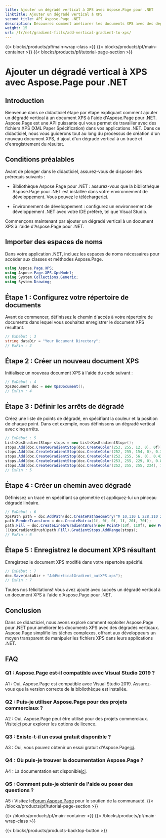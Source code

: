 ```yaml
---
title: Ajouter un dégradé vertical à XPS avec Aspose.Page pour .NET
linktitle: Ajouter un dégradé vertical à XPS
second_title: API Aspose.Page .NET
description: Découvrez comment améliorer les documents XPS avec des dégradés verticaux à l'aide d'Aspose.Page pour .NET. Suivez notre guide étape par étape pour une intégration transparente.
weight: 15
url: /fr/net/gradient-fills/add-vertical-gradient-to-xps/
---
```


{{< blocks/products/pf/main-wrap-class >}}
{{< blocks/products/pf/main-container >}}
{{< blocks/products/pf/tutorial-page-section >}}

# Ajouter un dégradé vertical à XPS avec Aspose.Page pour .NET

## Introduction

Bienvenue dans ce didacticiel étape par étape expliquant comment ajouter un dégradé vertical à un document XPS à l'aide d'Aspose.Page pour .NET. Aspose.Page est une API puissante qui vous permet de travailler avec des fichiers XPS (XML Paper Spécification) dans vos applications .NET. Dans ce didacticiel, nous vous guiderons tout au long du processus de création d'un nouveau document XPS, d'ajout d'un dégradé vertical à un tracé et d'enregistrement du résultat.

## Conditions préalables

Avant de plonger dans le didacticiel, assurez-vous de disposer des prérequis suivants :

-  Bibliothèque Aspose.Page pour .NET : assurez-vous que la bibliothèque Aspose.Page pour .NET est installée dans votre environnement de développement. Vous pouvez le télécharger[ici](https://releases.aspose.com/page/net/).

- Environnement de développement : configurez un environnement de développement .NET avec votre IDE préféré, tel que Visual Studio.

Commençons maintenant par ajouter un dégradé vertical à un document XPS à l'aide d'Aspose.Page pour .NET.

## Importer des espaces de noms

Dans votre application .NET, incluez les espaces de noms nécessaires pour accéder aux classes et méthodes Aspose.Page.

```csharp
using Aspose.Page.XPS;
using Aspose.Page.XPS.XpsModel;
using System.Collections.Generic;
using System.Drawing;
```

## Étape 1 : Configurez votre répertoire de documents

Avant de commencer, définissez le chemin d'accès à votre répertoire de documents dans lequel vous souhaitez enregistrer le document XPS résultant.

```csharp
// ExDébut : 3
string dataDir = "Your Document Directory";
// ExFin : 3
```

## Étape 2 : Créer un nouveau document XPS

Initialisez un nouveau document XPS à l'aide du code suivant :

```csharp
// ExDébut : 4
XpsDocument doc = new XpsDocument();
// ExFin : 4
```

## Étape 3 : Définir les arrêts de dégradé

Créez une liste de points de dégradé, en spécifiant la couleur et la position de chaque point. Dans cet exemple, nous définissons un dégradé vertical avec cinq arrêts.

```csharp
// ExDébut : 5
List<XpsGradientStop> stops = new List<XpsGradientStop>();
stops.Add(doc.CreateGradientStop(doc.CreateColor(253, 255, 12, 0), 0f));
stops.Add(doc.CreateGradientStop(doc.CreateColor(252, 255, 154, 0), 0.359375f));
stops.Add(doc.CreateGradientStop(doc.CreateColor(252, 255, 56, 0), 0.424805f));
stops.Add(doc.CreateGradientStop(doc.CreateColor(253, 255, 229, 0), 0.879883f));
stops.Add(doc.CreateGradientStop(doc.CreateColor(252, 255, 255, 234), 1f));
// ExFin : 5
```

## Étape 4 : Créer un chemin avec dégradé

Définissez un tracé en spécifiant sa géométrie et appliquez-lui un pinceau dégradé linéaire.

```csharp
// ExDébut : 6
XpsPath path = doc.AddPath(doc.CreatePathGeometry("M 10,110 L 228,110 228,200 10,200"));
path.RenderTransform = doc.CreateMatrix(1f, 0f, 0f, 1f, 20f, 70f);
path.Fill = doc.CreateLinearGradientBrush(new PointF(10f, 110f), new PointF(10f, 200f));
((XpsGradientBrush)path.Fill).GradientStops.AddRange(stops);
// ExFin : 6
```

## Étape 5 : Enregistrez le document XPS résultant

Enregistrez le document XPS modifié dans votre répertoire spécifié.

```csharp
// ExDébut : 7
doc.Save(dataDir + "AddVerticalGradient_outXPS.xps");
// ExFin : 7
```

Toutes nos félicitations! Vous avez ajouté avec succès un dégradé vertical à un document XPS à l'aide d'Aspose.Page pour .NET.

## Conclusion

Dans ce didacticiel, nous avons exploré comment exploiter Aspose.Page pour .NET pour améliorer les documents XPS avec des dégradés verticaux. Aspose.Page simplifie les tâches complexes, offrant aux développeurs un moyen transparent de manipuler les fichiers XPS dans leurs applications .NET.

## FAQ

### Q1 : Aspose.Page est-il compatible avec Visual Studio 2019 ?

A1 : Oui, Aspose.Page est compatible avec Visual Studio 2019. Assurez-vous que la version correcte de la bibliothèque est installée.

### Q2 : Puis-je utiliser Aspose.Page pour des projets commerciaux ?

 A2 : Oui, Aspose.Page peut être utilisé pour des projets commerciaux. Visite[ici](https://purchase.aspose.com/buy) pour explorer les options de licence.

### Q3 : Existe-t-il un essai gratuit disponible ?

 A3 : Oui, vous pouvez obtenir un essai gratuit d'Aspose.Page[ici](https://releases.aspose.com/).

### Q4 : Où puis-je trouver la documentation Aspose.Page ?

 A4 : La documentation est disponible[ici](https://reference.aspose.com/page/net/).

### Q5 : Comment puis-je obtenir de l'aide ou poser des questions ?

 A5 : Visitez le[Forum Aspose.Page](https://forum.aspose.com/c/page/39) pour le soutien de la communauté.
{{< /blocks/products/pf/tutorial-page-section >}}

{{< /blocks/products/pf/main-container >}}
{{< /blocks/products/pf/main-wrap-class >}}

{{< blocks/products/products-backtop-button >}}
